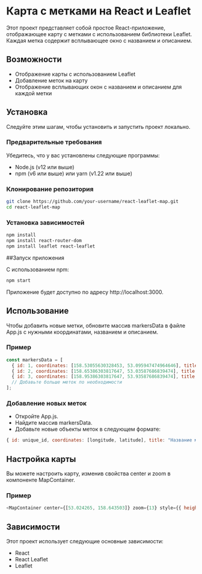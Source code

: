 # Карта с метками на React и Leaflet

Этот проект представляет собой простое React-приложение, отображающее карту с метками с использованием библиотеки Leaflet. Каждая метка содержит всплывающее окно с названием и описанием.

## Возможности

- Отображение карты с использованием Leaflet
- Добавление меток на карту
- Отображение всплывающих окон с названием и описанием для каждой метки

## Установка

Следуйте этим шагам, чтобы установить и запустить проект локально.

### Предварительные требования

Убедитесь, что у вас установлены следующие программы:

- Node.js (v12 или выше)
- npm (v6 или выше) или yarn (v1.22 или выше)

### Клонирование репозитория

```bash
git clone https://github.com/your-username/react-leaflet-map.git
cd react-leaflet-map
```
### Установка зависимостей 
```bash
npm install
npm install react-router-dom
npm install leaflet react-leaflet
```
##Запуск приложения

С использованием npm:

```bash
npm start
```
Приложение будет доступно по адресу http://localhost:3000.

## Использование
Чтобы добавить новые метки, обновите массив markersData в файле App.js с нужными координатами, названием и описанием.
### Пример
```javascript
const markersData = [
  { id: 1, coordinates: [158.53055630328453, 53.095947474964646], title: "Егор", description: "Егор здесь" },
  { id: 2, coordinates: [158.65386303817647, 53.03587686839474], title: "Саня", description: "Саня здесь" },
  { id: 3, coordinates: [158.95386303817647, 53.93587686839474], title: "Саня", description: "Еще одно местоположение Сани" }
  // Добавьте больше меток по необходимости
];
```
### Добавление новых меток
- Откройте App.js.
- Найдите массив markersData.
- Добавьте новые объекты меток в следующем формате:
```javascript
{ id: unique_id, coordinates: [longitude, latitude], title: "Название метки", description: "Описание метки" }
```

## Настройка карты
Вы можете настроить карту, изменив свойства center и zoom в компоненте MapContainer.
### Пример
```javascript
<MapContainer center={[53.024265, 158.643503]} zoom={13} style={{ height: "100vh", width: "100%" }} attributionControl={false}>
```

## Зависимости
Этот проект использует следующие основные зависимости:

- React
- React Leaflet
- Leaflet
